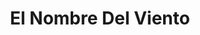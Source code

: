 ---
title: El Nombre Del Viento
featured_image: "img/header-books.jpg"
omit_header_text: true
type: page
---